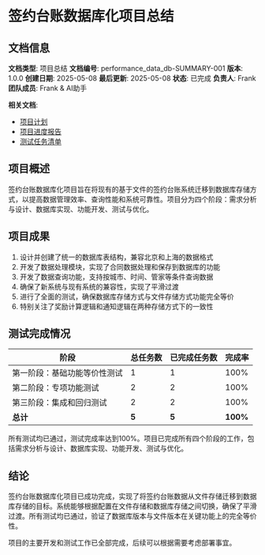 # 签约台账数据库化项目总结

## 文档信息
**文档类型**: 项目总结
**文档编号**: performance_data_db-SUMMARY-001
**版本**: 1.0.0
**创建日期**: 2025-05-08
**最后更新**: 2025-05-08
**状态**: 已完成
**负责人**: Frank
**团队成员**: Frank & AI助手

**相关文档**:
- [项目计划](./performance_data_db_01_PLAN_migration.md)
- [项目进度报告](./performance_data_db_02_PROGRESS_report.md)
- [测试任务清单](./performance_data_db_03_TASK_testing.md)

## 项目概述

签约台账数据库化项目旨在将现有的基于文件的签约台账系统迁移到数据库存储方式，以提高数据管理效率、查询性能和系统可靠性。项目分为四个阶段：需求分析与设计、数据库实现、功能开发、测试与优化。

## 项目成果

1. 设计并创建了统一的数据库表结构，兼容北京和上海的数据格式
2. 开发了数据处理模块，实现了合同数据处理和保存到数据库的功能
3. 开发了数据查询功能，支持按城市、时间、管家等条件查询数据
4. 确保了新系统与现有系统的兼容性，实现了平滑过渡
5. 进行了全面的测试，确保数据库存储方式与文件存储方式功能完全等价
6. 特别关注了奖励计算逻辑和通知逻辑在两种存储方式下的一致性

## 测试完成情况

| 阶段 | 总任务数 | 已完成任务数 | 完成率 |
|------|----------|--------------|--------|
| 第一阶段：基础功能等价性测试 | 1 | 1 | 100% |
| 第二阶段：专项功能测试 | 2 | 2 | 100% |
| 第三阶段：集成和回归测试 | 2 | 2 | 100% |
| **总计** | **5** | **5** | **100%** |

所有测试均已通过，测试完成率达到100%。项目已完成所有四个阶段的工作，包括需求分析与设计、数据库实现、功能开发、测试与优化。

## 结论

签约台账数据库化项目已成功完成，实现了将签约台账数据从文件存储迁移到数据库存储的目标。系统能够根据配置在文件存储和数据库存储之间切换，确保了平滑过渡。所有测试均已通过，验证了数据库版本与文件版本在关键功能上的完全等价性。

项目的主要开发和测试工作已全部完成，后续可以根据需要考虑部署事宜。
